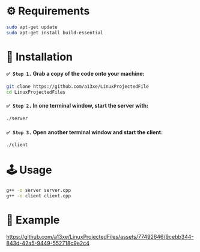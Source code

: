 # :gear: Requirements

```bash
sudo apt-get update
sudo apt-get install build-essential
```

# :hammer: Installation

#### `✅ Step 1.` Grab a copy of the code onto your machine:

```bash
git clone https://github.com/a13xe/LinuxProjectedFile
cd LinuxProjectedFiles
```

#### `✅ Step 2.` In one terminal window, start the server with:

```bash
./server
```

#### `✅ Step 3.` Open another terminal window and start the client:

```bash
./client
```

# :joystick: Usage

```bash
g++ -o server server.cpp
g++ -o client client.cpp
```

# :camera_flash: Example


https://github.com/a13xe/LinuxProjectedFiles/assets/77492646/9cebb344-843d-42a5-9449-552718c9e2c4

